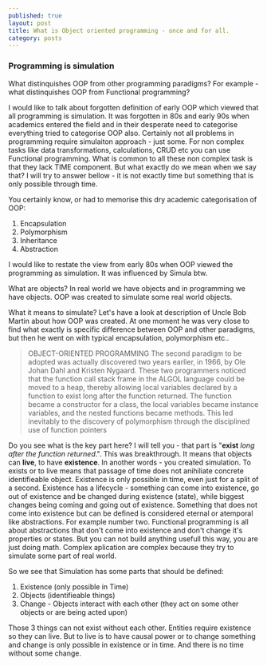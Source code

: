 ```yaml
---
published: true
layout: post
title: What is Object oriented programming - once and for all.
category: posts
---
```

### Programming is simulation

What distinquishes OOP from other programming paradigms? For example - what distinquishes OOP from Functional programming?

I would like to talk about forgotten definition of early OOP which viewed that all programming is simulation. It was forgotten in 80s and early 90s when academics entered the field and in their desperate need to categorise everything tried to categorise OOP also. Certainly not all problems in programming require simulaiton approach - just some. For non complex tasks like data transformations, calculations, CRUD etc you can use Functional programming. What is common to all these non complex task is that they lack TIME component. But what exactly do we mean when we say that? I will try to answer bellow - it is not exactly time but something that is only possible through time.  

You certainly know, or had to memorise this dry academic categorisation of OOP:

1. Encapsulation
2. Polymorphism
3. Inheritance
4. Abstraction

I would like to restate the view from early 80s when OOP viewed the programming as simulation. It was influenced by Simula btw. 

What are objects? In real world we have objects and in programming we have objects. OOP was created to simulate some real world objects.

What it means to simulate? Let's have a look at description of Uncle Bob Martin about how OOP was created. At one moment he was very close to find what exactly is specific difference between OOP and other paradigms, but then he went on with typical encapsulation, polymorphism etc..

>OBJECT-ORIENTED PROGRAMMING
>The second paradigm to be adopted was actually discovered two years earlier, in 1966,
>by Ole Johan Dahl and Kristen Nygaard. These two programmers noticed that the
>function call stack frame in the ALGOL language could be moved to a heap, thereby
>allowing local variables declared by a function to exist long after the function returned.
>The function became a constructor for a class, the local variables became instance
>variables, and the nested functions became methods. This led inevitably to the discovery
>of polymorphism through the disciplined use of function pointers

Do you see what is the key part here? I will tell you - that part is "**exist** *long after the function returned*.". This was breakthrough. It means that objects can **live**, to have **existence**. In another words - you created simulation. To exists or to live means that passage of time does not anihiliate concrete identifieable object. Existence is only possible in time, even just for a split of a second. Existence has a lifecycle - something can come into existence, go out of existence and be changed during existence (state), while biggest changes being coming and going out of existence. Something that does not come into existence but can be defined is considered eternal or atemporal like abstractions. For example number two. Functional programming is all about abstractions that don't come into existence and don't change it's properties or states. But you can not build anything usefull this way, you are just doing math. Complex aplication are complex because they try to simulate some part of real world.

So we see that Simulation has some parts that should be defined:

1. Existence (only possible in Time)
2. Objects (identifieable things)
3. Change - Objects interact with each other (they act on some other objects or are being acted upon)

Those 3 things can not exist without each other. Entities require existence so they can live. But to live is to have causal power or to change something and change is only possible in existence or in time. And there is no time without some change. 